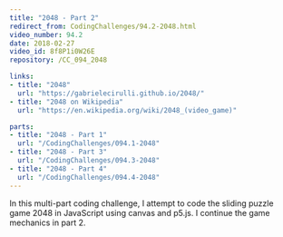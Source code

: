 ```yaml
---
title: "2048 - Part 2"
redirect_from: CodingChallenges/94.2-2048.html
video_number: 94.2
date: 2018-02-27
video_id: 8f8P1i0W26E
repository: /CC_094_2048

links:
- title: "2048"
  url: "https://gabrielecirulli.github.io/2048/"
- title: "2048 on Wikipedia"
  url: "https://en.wikipedia.org/wiki/2048_(video_game)"

parts:
- title: "2048 - Part 1"
  url: "/CodingChallenges/094.1-2048"
- title: "2048 - Part 3"
  url: "/CodingChallenges/094.3-2048"
- title: "2048 - Part 4"
  url: "/CodingChallenges/094.4-2048"
---
```


In this multi-part coding challenge, I attempt to code the sliding puzzle game 2048 in JavaScript using canvas and p5.js. I continue the game mechanics in part 2.
